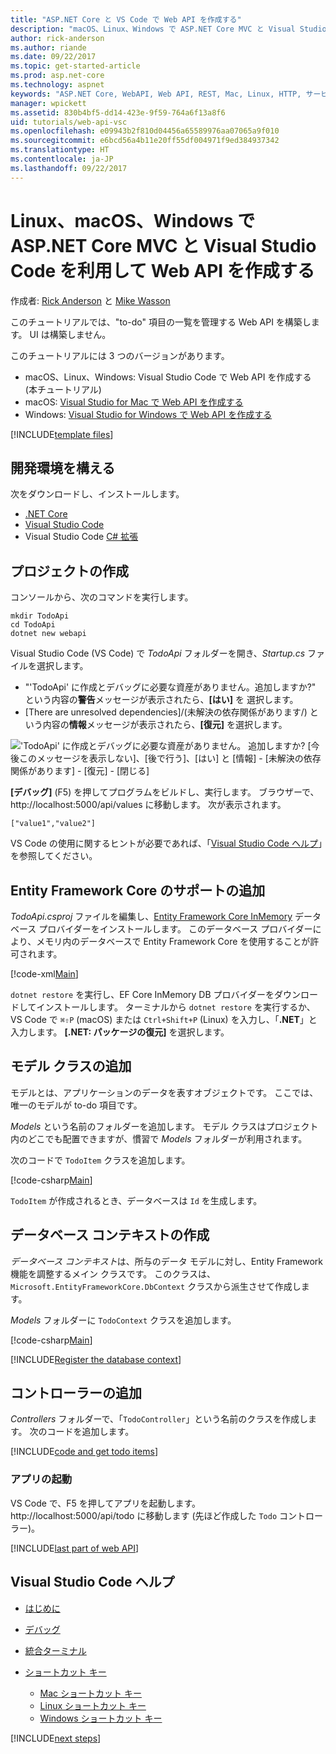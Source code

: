 ```yaml
---
title: "ASP.NET Core と VS Code で Web API を作成する"
description: "macOS、Linux、Windows で ASP.NET Core MVC と Visual Studio Code を利用して Web API を構築する"
author: rick-anderson
ms.author: riande
ms.date: 09/22/2017
ms.topic: get-started-article
ms.prod: asp.net-core
ms.technology: aspnet
keywords: "ASP.NET Core, WebAPI, Web API, REST, Mac, Linux, HTTP, サービス, HTTP サービス, VS Code"
manager: wpickett
ms.assetid: 830b4bf5-dd14-423e-9f59-764a6f13a8f6
uid: tutorials/web-api-vsc
ms.openlocfilehash: e09943b2f810d04456a65589976aa07065a9f010
ms.sourcegitcommit: e6bcd56a4b11e20ff55df004971f9ed384937342
ms.translationtype: HT
ms.contentlocale: ja-JP
ms.lasthandoff: 09/22/2017
---
```

# <a name="create-a-web-api-with-aspnet-core-mvc-and-visual-studio-code-on-linux-macos-and-windows"></a>Linux、macOS、Windows で ASP.NET Core MVC と Visual Studio Code を利用して Web API を作成する

作成者: [Rick Anderson](https://twitter.com/RickAndMSFT) と [Mike Wasson](https://github.com/mikewasson)

このチュートリアルでは、"to-do" 項目の一覧を管理する Web API を構築します。 UI は構築しません。

このチュートリアルには 3 つのバージョンがあります。

* macOS、Linux、Windows: Visual Studio Code で Web API を作成する (本チュートリアル)
* macOS: [Visual Studio for Mac で Web API を作成する](xref:tutorials/first-web-api-mac)
* Windows: [Visual Studio for Windows で Web API を作成する](xref:tutorials/first-web-api)

<!-- WARNING: The code AND images in this doc are used by uid: tutorials/web-api-vsc, tutorials/first-web-api-mac and tutorials/first-web-api. If you change any code/images in this tutorial, update uid: tutorials/web-api-vsc -->

[!INCLUDE[template files](../includes/webApi/intro.md)]

## <a name="set-up-your-development-environment"></a>開発環境を構える

次をダウンロードし、インストールします。
- [.NET Core](https://www.microsoft.com/net/core)
- [Visual Studio Code](https://code.visualstudio.com)
- Visual Studio Code [C# 拡張](https://marketplace.visualstudio.com/items?itemName=ms-vscode.csharp)

## <a name="create-the-project"></a>プロジェクトの作成

コンソールから、次のコマンドを実行します。

```console
mkdir TodoApi
cd TodoApi
dotnet new webapi
```

Visual Studio Code (VS Code) で *TodoApi* フォルダーを開き、*Startup.cs* ファイルを選択します。

- "'TodoApi' に作成とデバッグに必要な資産がありません。追加しますか?" という内容の**警告**メッセージが表示されたら、**[はい]** を 選択します。
- [There are unresolved dependencies]/(未解決の依存関係があります/) という内容の**情報**メッセージが表示されたら、**[復元]** を選択します。

<!-- uid: tutorials/first-mvc-app-xplat/start-mvc uses the pic below. If you change it, make sure it's consistent -->

!['TodoApi' に作成とデバッグに必要な資産がありません。 追加しますか? [今後このメッセージを表示しない]、[後で行う]、[はい] と [情報] - [未解決の依存関係があります] - [復元] - [閉じる]](web-api-vsc/_static/vsc_restore.png)

**[デバッグ]** (F5) を押してプログラムをビルドし、実行します。 ブラウザーで、http://localhost:5000/api/values に移動します。 次が表示されます。

`["value1","value2"]`

VS Code の使用に関するヒントが必要であれば、「[Visual Studio Code ヘルプ](#visual-studio-code-help)」を参照してください。

## <a name="add-support-for-entity-framework-core"></a>Entity Framework Core のサポートの追加

*TodoApi.csproj* ファイルを編集し、[Entity Framework Core InMemory](https://docs.microsoft.com/ef/core/providers/in-memory/) データベース プロバイダーをインストールします。 このデータベース プロバイダーにより、メモリ内のデータベースで Entity Framework Core を使用することが許可されます。

[!code-xml[Main](web-api-vsc/sample/TodoApi/TodoApi.csproj?highlight=12)]

`dotnet restore` を実行し、EF Core InMemory DB プロバイダーをダウンロードしてインストールします。 ターミナルから `dotnet restore` を実行するか、VS Code で `⌘⇧P` (macOS) または `Ctrl+Shift+P` (Linux) を入力し、「**.NET**」と入力します。 **[.NET: パッケージの復元]** を選択します。

## <a name="add-a-model-class"></a>モデル クラスの追加

モデルとは、アプリケーションのデータを表すオブジェクトです。 ここでは、唯一のモデルが to-do 項目です。

*Models* という名前のフォルダーを追加します。 モデル クラスはプロジェクト内のどこでも配置できますが、慣習で *Models* フォルダーが利用されます。

次のコードで `TodoItem` クラスを追加します。

[!code-csharp[Main](first-web-api/sample/TodoApi/Models/TodoItem.cs)]

`TodoItem` が作成されるとき、データベースは `Id` を生成します。

## <a name="create-the-database-context"></a>データベース コンテキストの作成

*データベース コンテキスト*は、所与のデータ モデルに対し、Entity Framework 機能を調整するメイン クラスです。 このクラスは、`Microsoft.EntityFrameworkCore.DbContext` クラスから派生させて作成します。

*Models* フォルダーに `TodoContext` クラスを追加します。

[!code-csharp[Main](first-web-api/sample/TodoApi/Models/TodoContext.cs)]

[!INCLUDE[Register the database context](../includes/webApi/register_dbContext.md)]

## <a name="add-a-controller"></a>コントローラーの追加

*Controllers* フォルダーで、「`TodoController`」という名前のクラスを作成します。 次のコードを追加します。

[!INCLUDE[code and get todo items](../includes/webApi/getTodoItems.md)]

### <a name="launch-the-app"></a>アプリの起動

VS Code で、F5 を押してアプリを起動します。 http://localhost:5000/api/todo に移動します (先ほど作成した `Todo` コントローラー)。

[!INCLUDE[last part of web API](../includes/webApi/end.md)]

## <a name="visual-studio-code-help"></a>Visual Studio Code ヘルプ

- [はじめに](https://code.visualstudio.com/docs)
- [デバッグ](https://code.visualstudio.com/docs/editor/debugging)
- [統合ターミナル](https://code.visualstudio.com/docs/editor/integrated-terminal)
- [ショートカット キー](https://code.visualstudio.com/docs/getstarted/keybindings#_keyboard-shortcuts-reference)

  - [Mac ショートカット キー](https://code.visualstudio.com/shortcuts/keyboard-shortcuts-macos.pdf)
  - [Linux ショートカット キー](https://code.visualstudio.com/shortcuts/keyboard-shortcuts-linux.pdf)
  - [Windows ショートカット キー](https://code.visualstudio.com/shortcuts/keyboard-shortcuts-windows.pdf)

[!INCLUDE[next steps](../includes/webApi/next.md)]


